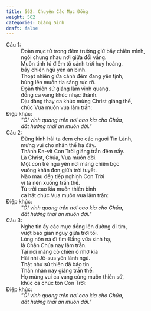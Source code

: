 ```yaml
---
title: 562. Chuyện Các Mục Đồng
weight: 562
categories: Giáng Sinh
draft: false
---
```

<dl><dt>Câu 1:</dt><dd data-verse="1">Đoàn mục tử trong đêm trường giữ bầy chiên mình, <br/>ngồi chung nhau nơi giữa đồi vắng. <br/>Muôn tinh tú điểm tô cảnh trời huy hoàng, <br/>bầy chiên ngủ yên an bình. <br/>Thoạt nhiên giữa cảnh đêm đang yên tịnh, <br/>bừng lên muôn tia sáng rực rỡ. <br/>Đoàn thiên sứ giáng lâm vinh quang, <br/>đồng ca vang khúc nhạc thánh. <br/>Dịu dàng thay ca khúc mừng Christ giáng thế, <br/>chúc Vua muôn vua lâm trần: </dd><dt>Điệp khúc:</dt><dd data-chorus="1"><em>"Ô! vinh quang trên nơi cao kia cho Chúa, <br/>đất hưởng thái an muôn đời." </em></dd><dt>Câu 2:</dt><dd data-verse="2">Đừng kinh hãi ta đem cho các ngươi Tin Lành, <br/>mừng vui cho nhân thế hạ đây. <br/>Thành Đa-vít Con Trời giáng trần đêm nầy. <br/>Là Christ, Chúa, Vua muôn đời. <br/>Một con trẻ ngủ yên nơi máng chiên bọc <br/>vuông khăn đơn giữa trời tuyết. <br/>Nào mau đến tiếp nghinh Con Trời <br/>vì ta nên xuống trần thế. <br/>Từ trời cao kia muôn thiên binh <br/>ca hát chúc Vua muôn vua lâm trần: </dd><dt>Điệp khúc:</dt><dd data-chorus="1"><em>"Ô! vinh quang trên nơi cao kia cho Chúa, <br/>đất hưởng thái an muôn đời." </em></dd><dt>Câu 3:</dt><dd data-verse="3">Nghe tin ấy các mục đồng lên đường đi tìm, <br/>vượt bao gian nguy giữa trời tối. <br/>Lòng nôn nả đi tìm Đấng vừa sinh hạ, <br/>là Chân Chúa nay lâm trần. <br/>Tại nơi máng cỏ chiên ô nhơ kia <br/>Hài nhi Jê-sus yên lành ngủ. <br/>Thật như sứ thiên đã báo tin <br/>Thần nhân nay giáng trần thế. <br/>Họ mừng vui ca vang cùng muôn thiên sứ, <br/>khúc ca chúc tôn Con Trời: </dd><dt>Điệp khúc:</dt><dd data-chorus="1"><em>"Ô! vinh quang trên nơi cao kia cho Chúa, <br/>đất hưởng thái an muôn đời." </em></dd></dl>